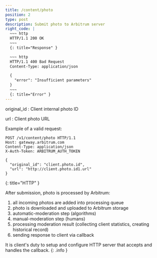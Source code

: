 ```yaml
---
title: /content/photo
position: 2
type: post
description: Submit photo to Arbitrum server
right_code: |
  ~~~ http
  HTTP/1.1 200 OK
  ~~~
  {: title="Response" }

  ~~~ http
  HTTP/1.1 400 Bad Request
  Content-Type: application/json

  {
    "error": "Insufficient parameters"
  }
  ~~~
  {: title="Error" }
---
```

original_id
: Client internal photo ID

url
: Client photo URL

<!-- This call will return a maximum of 100 books
{: .info } -->

Example of a valid request:
<!-- Lists all the photos you have access to. You can paginate by using the parameters listed above. -->

~~~ http
POST /v1/content/photo HTTP/1.1
Host: gateway.arbitrum.com
Content-Type: application/json
X-Auth-Token: ARBITRUM_AUTH_TOKEN

{
  "original_id": "client.photo.id",
  "url": "http://client.photo.id1.url"
}
~~~
{: title="HTTP" }

After submission, photo is processed by Arbitrum:

1. all incoming photos are added into processing queue
2. photo is downloaded and uploaded to Arbitrum storage
3. automatic-moderation step (algorithms)
4. manual-moderation step (humans)
5. processing moderation result (collecting client statistics, creating historical record)
6. sending response to client via callback

It is client's duty to setup and configure HTTP server that accepts and handles
the callback.
{: .info }
